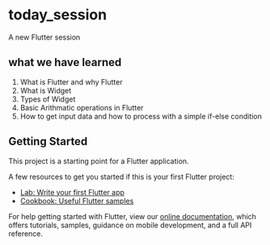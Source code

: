 # today_session

A new Flutter session 

## what we have learned
1. What is Flutter and why Flutter
2. What is Widget 
3. Types of Widget
4. Basic Arithmatic operations in Flutter 
5. How to get input data and how to process with a simple if-else condition

## Getting Started

This project is a starting point for a Flutter application.

A few resources to get you started if this is your first Flutter project:

- [Lab: Write your first Flutter app](https://flutter.dev/docs/get-started/codelab)
- [Cookbook: Useful Flutter samples](https://flutter.dev/docs/cookbook)

For help getting started with Flutter, view our
[online documentation](https://flutter.dev/docs), which offers tutorials,
samples, guidance on mobile development, and a full API reference.
